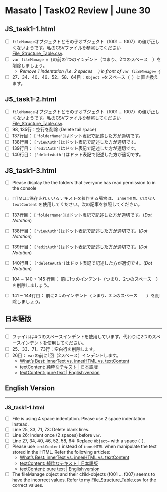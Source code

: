 # Masato | Task02 Review | June 30

## JS_task1-1.html
* [ ] `fileManage`オブジェクトとその子オブジェクト（f001 ... f007）の値が正しくないようです。私のCSVファイルを参照してください [File_Structure_Table.csv](https://github.com/ahandsel/kintone_dojo/blob/master/Task02/File_Structure_Table.csv).
* [ ] `var fileManage = {`の前の1つのインデント（つまり、2つのスペース`  `）を削除しましょう。
  * *Remove 1 indentation (i.e. 2 spaces `  `) in front of `var fileManage= {`*
* [ ] 27、34、40、46、52、58、64目： `Object =`をスペース（` `）に置き換えます。

## JS_task1-2.html
* [ ] `fileManage`オブジェクトとその子オブジェクト（f001 ... f007）の値が正しくないようです。私のCSVファイルを参照してください [File_Structure_Table.csv](https://github.com/ahandsel/kintone_dojo/blob/master/Task02/File_Structure_Table.csv).
* [ ] 98, 135行：空行を削除 (Delete tail space)
* [ ] 137行目： `['folderName']`はドット表記で記述した方が適切です。
* [ ] 138行目： `['viewAuth']`はドット表記で記述した方が適切です。
* [ ] 139行目： `['editAuth']`はドット表記で記述した方が適切です。
* [ ] 140行目： `['deleteAuth']`はドット表記で記述した方が適切です。

## JS_task1-3.html
* [ ] Please display the the folders that everyone has read permission to in the console
* [ ] HTMLに保存されているテキストを操作する場合は、 `innerHTML` ではなく `textContent` を使用してください。次の記事を参照してください。
* [ ] 137行目： `['folderName']`はドット表記で記述した方が適切です。(*Dot Notation*)
* [ ] 138行目： `['viewAuth']`はドット表記で記述した方が適切です。(*Dot Notation*)
* [ ] 139行目： `['editAuth']`はドット表記で記述した方が適切です。(*Dot Notation*)
* [ ] 140行目： `['deleteAuth']`はドット表記で記述した方が適切です。(*Dot Notation*)
* [ ] 104 ~ 140 + 145 行目： 前に1つのインデント（つまり、2つのスペース`  `）を削除しましょう。
* [ ] 141 ~ 144行目： 前に2つのインデント（つまり、2つのスペース`    `）を削除しましょう。


## 日本語版
---
* [ ] ファイルは4つのスペースインデントを使用しています。代わりに2つのスペースインデントを使用してください。
* [ ] 25、33、71、73行：空白行を削除します。
* [ ] 26目： `var`の前に1回（2スペース）インデントします。
  * [What’s Best: innerText vs. innerHTML vs. textContent](https://medium.com/better-programming/whats-best-innertext-vs-innerhtml-vs-textcontent-903ebc43a3fc)
  * [textContent: 純粋なテキスト | 日本語版](https://ja.javascript.info/basic-dom-node-properties#ref-450)
  * [textContent: pure text | English version](https://javascript.info/basic-dom-node-properties#textcontent-pure-text)


## English Version
---
### JS_task1-1.html
* [ ] File is using 4 space indentation. Please use 2 space indentation instead.
* [ ] Line 25, 33, 71, 73: Delete blank lines.
* [ ] Line 26: Indent once (2 spaces) before `var`.
* [ ] Line 27, 34, 40, 46, 52, 58, 64: Replace `Object=` with a space (` `).
* [ ] Please use `textContent` instead of `innerHTML` when manipulate the text stored in the HTML. Refer the following articles:
  * [What’s Best: innerText vs. innerHTML vs. textContent](https://medium.com/better-programming/whats-best-innertext-vs-innerhtml-vs-textcontent-903ebc43a3fc)
  * [textContent: 純粋なテキスト | 日本語版](https://ja.javascript.info/basic-dom-node-properties#ref-450)
  * [textContent: pure text | English version](https://javascript.info/basic-dom-node-properties#textcontent-pure-text)
* [ ] The fileManage object and their child-objects (f001 ... f007) seems to have the incorrect values. Refer to my [File_Structure_Table.csv](https://github.com/ahandsel/kintone_dojo/blob/master/Task02/File_Structure_Table.csv) for the correct values.